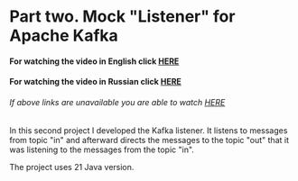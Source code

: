 # Part two. Mock "Listener" for Apache Kafka

#### For watching the video in English click [HERE](https://youtu.be/yKA9ImPSFAQ)
#### For watching the video in Russian click [HERE](https://youtu.be/YA7O3-Oz-a4)
###### If above links are unavailable you are able to watch [HERE](https://drive.google.com/file/d/1-eBjunOuNf4vrR92as8RxBW8iiPeKE8x/view?usp=sharing)

In this second project I developed the Kafka listener.
It listens to messages from topic "in" and afterward directs the messages to the topic "out" that it was listening to the messages from the topic "in".

The project uses 21 Java version.


  

